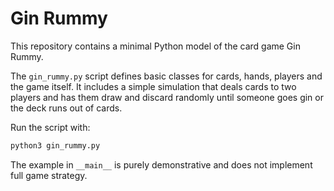 # Gin Rummy

This repository contains a minimal Python model of the card game Gin Rummy.

The `gin_rummy.py` script defines basic classes for cards, hands, players and the game itself. It includes a simple simulation that deals cards to two players and has them draw and discard randomly until someone goes gin or the deck runs out of cards.

Run the script with:

```bash
python3 gin_rummy.py
```

The example in `__main__` is purely demonstrative and does not implement full game strategy.
